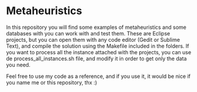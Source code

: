 # Metaheuristics
In this repository you will find some examples of metaheuristics and some databases with you can work with and test them. These are Eclipse projects, but you can open them with any code editor (Gedit or Sublime Text), and compile the solution using the Makefile included in the folders. If you want to process all the instance attached with the projects, you can use de process_all_instances.sh file, and modify it in order to get only the data you need.

Feel free to use my code as a reference, and if you use it, it would be nice if you name me or this repository, thx :)
